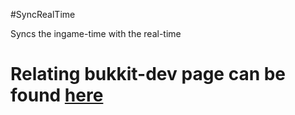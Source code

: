 #SyncRealTime

Syncs the ingame-time with the real-time

Relating bukkit-dev page can be found [here](http://dev.bukkit.org/bukkit-plugins/syncrealtime/)
============

